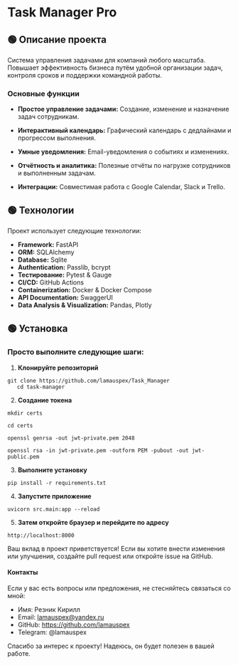# Task Manager Pro


## 🟢 Описание проекта
Система управления задачами для компаний любого масштаба.
Повышает эффективность бизнеса путём удобной организации задач,
контроля сроков и поддержки командной работы.

### Основные функции

- **Простое управление задачами:** Создание, изменение и назначение задач сотрудникам.

- **Интерактивный календарь:** Графический календарь с дедлайнами и прогрессом выполнения.

- **Умные уведомления:** Email-уведомления о событиях и изменениях.

- **Отчётность и аналитика:** Полезные отчёты по нагрузке сотрудников и выполненным задачам.

- **Интеграции:** Совместимая работа с Google Calendar, Slack и Trello.



## 🟢 Технологии

Проект использует следующие технологии:

- **Framework:** FastAPI
- **ORM:** SQLAlchemy
- **Database:** Sqlite
- **Authentication:** Passlib, bcrypt
- **Тестирование:** Pytest & Gauge
- **CI/CD:** GitHub Actions
- **Containerization:** Docker & Docker Compose
- **API Documentation:** SwaggerUI
- **Data Analysis & Visualization:** Pandas, Plotly



## 🟢 Установка

### Просто выполните следующие шаги:


1. **Клонируйте репозиторий**
```shell
git clone https://github.com/lamauspex/Task_Manager
   cd task-manager
   ```


2. **Создание токена**
```shell
mkdir certs
```
```shell
cd certs
```
```shell
openssl genrsa -out jwt-private.pem 2048
```
```shell
openssl rsa -in jwt-private.pem -outform PEM -pubout -out jwt-public.pem
```


3. **Выполните установку**
```shell
pip install -r requirements.txt
```

4. **Запустите приложение**
```shell
uvicorn src.main:app --reload
```

5. **Затем откройте браузер и перейдите по адресу**
```shell
http://localhost:8000
```



Ваш вклад в проект приветствуется! Если вы хотите внести изменения или улучшения, создайте pull request или откройте issue на GitHub.

#### Контакты
Если у вас есть вопросы или предложения, не стесняйтесь связаться со мной:

- Имя: Резник Кирилл
- Email: lamauspex@yandex.ru
- GitHub: https://github.com/lamauspex
- Telegram: @lamauspex

Спасибо за интерес к проекту! Надеюсь, он будет полезен в вашей работе.



